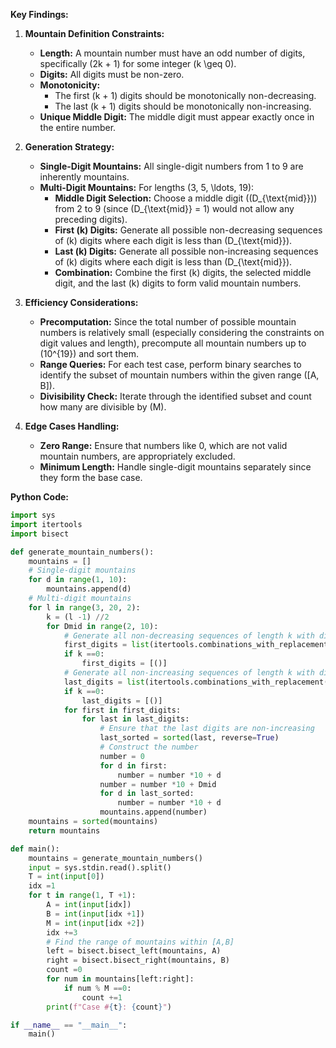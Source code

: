 **Key Findings:**

1. **Mountain Definition Constraints:**
   - **Length:** A mountain number must have an odd number of digits, specifically \(2k + 1\) for some integer \(k \geq 0\).
   - **Digits:** All digits must be non-zero.
   - **Monotonicity:**
     - The first \(k + 1\) digits should be monotonically non-decreasing.
     - The last \(k + 1\) digits should be monotonically non-increasing.
   - **Unique Middle Digit:** The middle digit must appear exactly once in the entire number.

2. **Generation Strategy:**
   - **Single-Digit Mountains:** All single-digit numbers from 1 to 9 are inherently mountains.
   - **Multi-Digit Mountains:** For lengths \(3, 5, \ldots, 19\):
     - **Middle Digit Selection:** Choose a middle digit (\(D_{\text{mid}}\)) from 2 to 9 (since \(D_{\text{mid}} = 1\) would not allow any preceding digits).
     - **First \(k\) Digits:** Generate all possible non-decreasing sequences of \(k\) digits where each digit is less than \(D_{\text{mid}}\).
     - **Last \(k\) Digits:** Generate all possible non-increasing sequences of \(k\) digits where each digit is less than \(D_{\text{mid}}\).
     - **Combination:** Combine the first \(k\) digits, the selected middle digit, and the last \(k\) digits to form valid mountain numbers.
     
3. **Efficiency Considerations:**
   - **Precomputation:** Since the total number of possible mountain numbers is relatively small (especially considering the constraints on digit values and length), precompute all mountain numbers up to \(10^{19}\) and sort them.
   - **Range Queries:** For each test case, perform binary searches to identify the subset of mountain numbers within the given range \([A, B]\).
   - **Divisibility Check:** Iterate through the identified subset and count how many are divisible by \(M\).
   
4. **Edge Cases Handling:**
   - **Zero Range:** Ensure that numbers like 0, which are not valid mountain numbers, are appropriately excluded.
   - **Minimum Length:** Handle single-digit mountains separately since they form the base case.

**Python Code:**

```python
import sys
import itertools
import bisect

def generate_mountain_numbers():
    mountains = []
    # Single-digit mountains
    for d in range(1, 10):
        mountains.append(d)
    # Multi-digit mountains
    for l in range(3, 20, 2):
        k = (l -1) //2
        for Dmid in range(2, 10):
            # Generate all non-decreasing sequences of length k with digits <= Dmid -1
            first_digits = list(itertools.combinations_with_replacement(range(1, Dmid), k))
            if k ==0:
                first_digits = [()]
            # Generate all non-increasing sequences of length k with digits <= Dmid -1
            last_digits = list(itertools.combinations_with_replacement(range(1, Dmid), k))
            if k ==0:
                last_digits = [()]
            for first in first_digits:
                for last in last_digits:
                    # Ensure that the last digits are non-increasing
                    last_sorted = sorted(last, reverse=True)
                    # Construct the number
                    number = 0
                    for d in first:
                        number = number *10 + d
                    number = number *10 + Dmid
                    for d in last_sorted:
                        number = number *10 + d
                    mountains.append(number)
    mountains = sorted(mountains)
    return mountains

def main():
    mountains = generate_mountain_numbers()
    input = sys.stdin.read().split()
    T = int(input[0])
    idx =1
    for t in range(1, T +1):
        A = int(input[idx])
        B = int(input[idx +1])
        M = int(input[idx +2])
        idx +=3
        # Find the range of mountains within [A,B]
        left = bisect.bisect_left(mountains, A)
        right = bisect.bisect_right(mountains, B)
        count =0
        for num in mountains[left:right]:
            if num % M ==0:
                count +=1
        print(f"Case #{t}: {count}")

if __name__ == "__main__":
    main()
```
